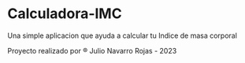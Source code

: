 # Calculadora-IMC
Una simple aplicacion que ayuda a calcular tu Indice de masa corporal

Proyecto realizado por  ® Julio Navarro Rojas - 2023
